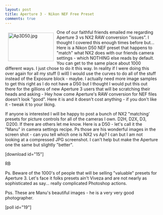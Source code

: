 ```yaml
---
layout: post
title: Aperture 3 - Nikon NEF Free Preset
comments: true
---
```

<a rel="lightbox" href="/wp-content/uploads/2010/02/Ap3D50.jpg"><img title="Ap3D50.jpg" src="/wp-content/uploads/2010/02/.thumbs/.Ap3D50.jpg" border="0" alt="Ap3D50.jpg" hspace="10" vspace="10" width="150" height="94" align="left" /></a>One of our faithful friends emailed me regarding Aperture 3 vs NX2 RAW conversion "issues". I thought I covered this enough times before but... Here is a Nikon D50 NEF preset that happens to "match" what NX2 does with our friends camera settings - which NOTHING else reads by default. You can get to the same place about 1000 different ways. I just chose to do it this way. In reality if I were doing this over again for all my stuff (I will) I would use the curves to do all of the stuff instead of the Exposure block - maybe. I actually need more image samples to get this right as I do not have a D50 but I thought I would put this out there for the gillions of new Aperture 3 users that will be scratching their heads and asking - Hey how come Aperture's RAW conversion for NEF files doesn't look "good". Here it is and it doesn't cost anything - if you don't like it - tweak it to your liking.

If anyone is interested I will be happy to post a bunch of NX2 "matching' presets for picture controls for all of the cameras I own. D2H, D2X, D3,  D200. If there are others let me know. Here is a D50 - let's call it the "Manu" in camera settings recipe. Ps those are his wonderful images in the screen shot - can you tell which one is NX2 vs Ap? I can but I am not looking at a compressed JPG screenshot. I can't help but make the Aperture one the same but slightly "better".

[download id="15"]

RB

Ps. Beware of the 1000's of people that will be selling "valuable" presets for Aperture 3. Let's face it folks presets ain't Viveza and are not nearly as sophisticated as say... really complicated Photoshop actions.

Pss. These are Manu's beautiful images - he is a very very good photographer.

[poll id="19"] 